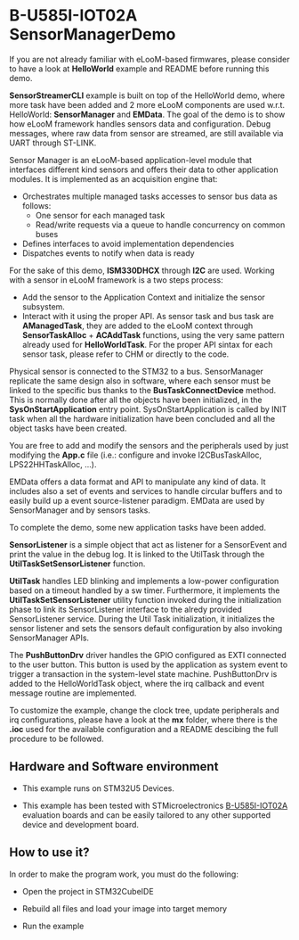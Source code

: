 # __B-U585I-IOT02A SensorManagerDemo__

If you are not already familiar with eLooM-based firmwares, please consider to have a look at **HelloWorld**
example and README before running this demo.

**SensorStreamerCLI** example is built on top of the HelloWorld demo, where more task have been added and
2 more eLooM components are used w.r.t. HelloWorld: **SensorManager** and **EMData**.
The goal of the demo is to show how eLooM framework handles sensors data and configuration.
Debug messages, where raw data from sensor are streamed, are still available via UART through ST-LINK.

Sensor Manager is an eLooM-based application-level module that interfaces different kind sensors and offers 
their data to other application modules. It is implemented as an acquisition engine that:

- Orchestrates multiple managed tasks accesses to sensor bus data as follows:
	- One sensor for each managed task
	- Read/write requests via a queue to handle concurrency on common buses  
- Defines interfaces to avoid implementation dependencies
- Dispatches events to notify when data is ready

For the sake of this demo, **ISM330DHCX** through **I2C** are used.
Working with a sensor in eLooM framework is a two steps process:
- Add the sensor to the Application Context and initialize the sensor subsystem.
- Interact with it using the proper API.
As sensor task and bus task are **AManagedTask**, they are added to the eLooM context through **SensorTaskAlloc** + 
**ACAddTask** functions, using the very same pattern already used for **HelloWorldTask**.
For the proper API sintax for each sensor task, please refer to CHM or directly to the code.

Physical sensor is connected to the STM32 to a bus. SensorManager replicate the same design also in software,
where each sensor must be linked to the specific bus thanks to the **BusTaskConnectDevice** method.
This is normally done after all the objects have been initialized, in the **SysOnStartApplication** entry point.
SysOnStartApplication is called by INIT task when all the hardware initialization have been concluded and all
the object tasks have been created.

You are free to add and modify the sensors and the peripherals used by just modifying the **App.c** file 
(i.e.: configure and invoke I2CBusTaskAlloc, LPS22HHTaskAlloc, ...).

EMData offers a data format and API to manipulate any kind of data.
It includes also a set of events and services to handle circular buffers and to easily build up a event 
source-listener paradigm.
EMData are used by SensorManager and by sensors tasks.

To complete the demo, some new application tasks have been added.

**SensorListener** is a simple object that act as listener for a SensorEvent and print the value in the debug log.
It is linked to the UtilTask through the **UtilTaskSetSensorListener** function.

**UtilTask** handles LED blinking and implements a low-power configuration based on a timeout handled by a sw timer.
Furthermore, it implements the **UtilTaskSetSensorListener** utility function invoked during the initialization
phase to link its SensorListener interface to the alredy provided SensorListener service.
During the Util Task initialization, it initializes the sensor listener and sets the sensors default configuration
by also invoking SensorManager APIs.

The **PushButtonDrv** driver handles the GPIO configured as EXTI connected to the user button.
This button is used by the application as system event to trigger a transaction in the system-level state machine.
PushButtonDrv is added to the HelloWorldTask object, where the irq callback and event message routine are implemented.

To customize the example, change the clock tree, update peripherals and irq configurations, please have a
look at the **mx** folder, where there is the **.ioc** used for the available configuration and a README descibing
the full procedure to be followed.


## __Hardware and Software environment__

- This example runs on STM32U5 Devices.

- This example has been tested with STMicroelectronics [B-U585I-IOT02A](https://www.st.com/en/evaluation-tools/b-u585i-iot02a.html)
  evaluation boards and can be easily tailored to any other supported
  device and development board. 


## __How to use it?__

In order to make the program work, you must do the following:

- Open the project in STM32CubeIDE

- Rebuild all files and load your image into target memory

- Run the example

